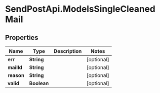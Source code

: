 # SendPostApi.ModelsSingleCleanedMail

## Properties
Name | Type | Description | Notes
------------ | ------------- | ------------- | -------------
**err** | **String** |  | [optional] 
**mailId** | **String** |  | [optional] 
**reason** | **String** |  | [optional] 
**valid** | **Boolean** |  | [optional] 



